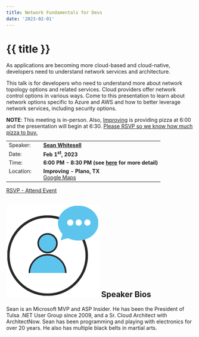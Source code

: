 ```yaml
---
title: Network Fundamentals for Devs
date: '2023-02-01'
---
```

# {{ title }}

As applications are becoming more cloud-based and cloud-native, developers need to understand network services and architecture.

This talk is for developers who need to understand more about network topology options and related services. Cloud providers offer network control options in various ways. Come to this presentation to learn about network options specific to Azure and AWS and how to better leverage network services, including security options.


**NOTE**: This meeting is in-person. Also, [Improving](https://improving.com/) is providing pizza at 6:00 and the presentation will begin at 6:30. [Please RSVP so we know how much pizza to buy.](https://www.eventbrite.com/e/network-fundamentals-for-devs-tickets-523275249357)

<table>
<tbody>
<tr><td>Speaker:</td><td>&nbsp;</td><td><b><a title="Sean Whitesell" target="_blank" href="https://www.seanwhitesell.com/">Sean Whitesell</a></b></td></tr>
<tr><td>Date:</td><td>&nbsp;</td><td><b>Feb 1<sup>st</sup>, 2023</b></td></tr>
<tr><td valign="top">Time:</td><td>&nbsp;</td><td><b>6:00 PM - 8:30 PM (see <a title="Location" href="/contact/">here</a> for more detail)</b></td></tr>
<tr><td valign="top">Location:</td><td>&nbsp;</td><td><b>Improving - Plano, TX</b><br><a title="Google" target="_blank" href="https://g.page/improving-dallas?share">Google Maps</a></td></tr>
</tbody>
</table>

[RSVP - Attend Event](https://www.eventbrite.com/e/network-fundamentals-for-devs-tickets-523275249357)


## ![](/assets/img/icons/speakerbioicon.png) Speaker Bios

<p>Sean is an Microsoft MVP and ASP Insider. He has been the President of Tulsa .NET User Group since 2009, and a Sr. Cloud Architect with ArchitectNow. Sean has been programming and playing with electronics for over 20 years. He also has multiple black belts in martial arts.</p>

